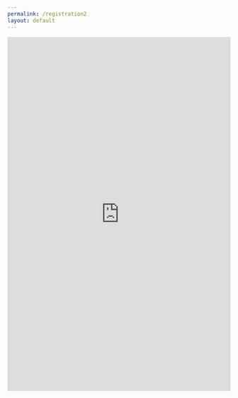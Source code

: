 ```yaml
---
permalink: /registration2
layout: default
---
```



<style type="text/css" media="screen">
  .container {
    margin: 10px auto;
    max-width: 600px;
    text-align: center;
  }
  h1 {
    margin: 30px 0;
    font-size: 4em;
    line-height: 1;
    letter-spacing: -1px;
  }
</style>

<div class="container">
 <iframe src="https://docs.google.com/forms/d/e/1FAIpQLSdsoOKHFnoMPsi2HtuULLzSpg6X8iVvstI-lvpXB7GJ4Fkk8w/viewform?embedded=true" width="100%" height="800" frameborder="0" marginheight="0" marginwidth="0">Loading…</iframe>


</div>
